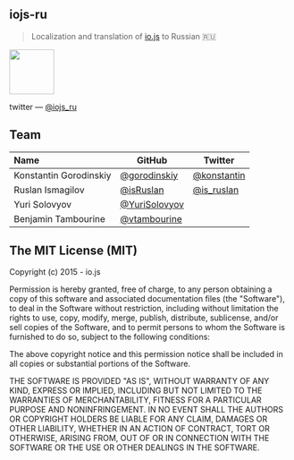 ## iojs-ru
>Localization and translation of [io.js](https://iojs.org/) to Russian :ru:

<img src="https://iojs.org/images/1.0.0.png" width="80" >

twitter — [@iojs_ru](https://twitter.com/iojs_ru)

## Team
<table>
<thead>
<tr><th align="left">Name</th><th>GitHub</th><th>Twitter</th></tr>
</thead>
<tbody>
<tr><td align="left">Konstantin Gorodinskiy</td><td><a href="https://github.com/gorodinskiy">@gorodinskiy</a></td><td><a href="http://twitter.com/konstantin">@konstantin</a></td></tr>
<tr><td align="left">Ruslan Ismagilov</td><td><a href="https://github.com/isRuslan">@isRuslan</a></td><td><a href="http://twitter.com/is_ruslan">@is_ruslan</a></td></tr>
<tr><td align="left">Yuri Solovyov</td><td><a href="https://github.com/YuriSolovyov">@YuriSolovyov</a></td><td></td></tr>
<tr><td align="left">Benjamin Tambourine</td><td><a href="https://github.com/vtambourine">@vtambourine</a></td><td></td></tr>
</tbody>
</table>

## The MIT License (MIT)

Copyright (c) 2015 - io.js

Permission is hereby granted, free of charge, to any person obtaining a copy
of this software and associated documentation files (the "Software"), to deal
in the Software without restriction, including without limitation the rights
to use, copy, modify, merge, publish, distribute, sublicense, and/or sell
copies of the Software, and to permit persons to whom the Software is
furnished to do so, subject to the following conditions:

The above copyright notice and this permission notice shall be included in
all copies or substantial portions of the Software.

THE SOFTWARE IS PROVIDED "AS IS", WITHOUT WARRANTY OF ANY KIND, EXPRESS OR
IMPLIED, INCLUDING BUT NOT LIMITED TO THE WARRANTIES OF MERCHANTABILITY,
FITNESS FOR A PARTICULAR PURPOSE AND NONINFRINGEMENT. IN NO EVENT SHALL THE
AUTHORS OR COPYRIGHT HOLDERS BE LIABLE FOR ANY CLAIM, DAMAGES OR OTHER
LIABILITY, WHETHER IN AN ACTION OF CONTRACT, TORT OR OTHERWISE, ARISING FROM,
OUT OF OR IN CONNECTION WITH THE SOFTWARE OR THE USE OR OTHER DEALINGS IN
THE SOFTWARE.
